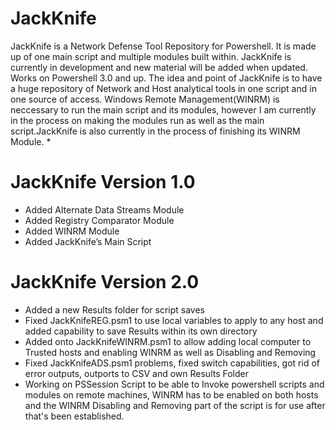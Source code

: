 # JackKnife
JackKnife is a Network Defense Tool Repository for Powershell. It is made up of one main script and multiple modules built within. JackKnife is currently in development and new material will be added when updated. Works on Powershell 3.0 and up. The idea and point of JackKnife is to have a huge repository of Network and Host analytical tools in one script and in one source of access.
Windows Remote Management(WINRM) is neccessary to run the main script and its modules, however I am currently in the process on making the modules run as well as the main script.JackKnife is also currently in the process of finishing its WINRM Module.
*
# JackKnife Version 1.0
*	Added Alternate Data Streams Module
*	Added Registry Comparator Module
*	Added WINRM Module
*	Added JackKnife’s Main Script

# JackKnife Version 2.0
* Added a new Results folder for script saves
*	Fixed JackKnifeREG.psm1 to use local variables to apply to any host and added capability to save Results within its own directory
* Added onto JackKnifeWINRM.psm1 to allow adding local computer to Trusted hosts and enabling WINRM as well as Disabling and Removing
* Fixed JackKnifeADS.psm1 problems, fixed switch capabilities, got rid of error outputs, outports to CSV and own Results Folder
* Working on PSSession Script to be able to Invoke powershell scripts and modules on remote machines, WINRM has to be enabled on both hosts and the WINRM Disabling and Removing part of the script is for use after that's been established.
